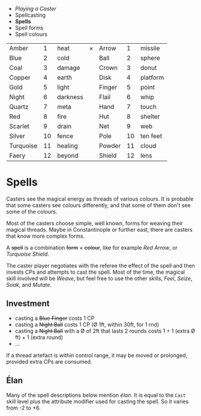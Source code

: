 
<!-- .margin.compass -->
* _Playing a Caster_
* Spellcasting
* **Spells**
* Spell forms
* Spell colours


<!-- .matrix -->
|           |    |          |   |        |    |          |
|-----------|----|----------|---|--------|----|----------|
| Amber     |  1 | heat     | × | Arrow  |  1 | missile  |
| Blue      |  2 | cold     |   | Ball   |  2 | sphere   |
| Coal      |  3 | damage   |   | Crown  |  3 | donut    |
| Copper    |  4 | earth    |   | Disk   |  4 | platform |
| Gold      |  5 | light    |   | Finger |  5 | point    |
| Night     |  6 | darkness |   | Flail  |  6 | whip     |
| Quartz    |  7 | meta     |   | Hand   |  7 | touch    |
| Red       |  8 | fire     |   | Hut    |  8 | shelter  |
| Scarlet   |  9 | drain    |   | Net    |  9 | web      |
| Silver    | 10 | fence    |   | Pole   | 10 | ten feet |
| Turquoise | 11 | healing  |   | Powder | 11 | cloud    |
| Faery     | 12 | beyond   |   | Shield | 12 | lens     |

# Spells

Casters see the magical energy as threads of various colours. It is probable that some casters see colours differently, and that some of them don't see some of the colours.

Most of the casters choose simple, well known, forms for weaving their magical threads. Maybe in Constantinople or further east, there are casters that know more complex forms.

A ~~spell~~ is a combination ~~form~~ × ~~colour~~, like for example _Red Arrow_, or _Turquoise Shield_.

The caster player negotiates with the referee the effect of the spell and then invests CPs and attempts to cast the spell. Most of the time, the magical skill involved will be _Weave_, but feel free to use the other skills, _Feel_, _Seize_, _Soak_, and _Mutate_.



<script>

onDocumentReady(function() {
  var te = elt('section[data-aa-title="spells"] table.matrix');
  elt(te, 'thead').remove();
  elts(te, 'tr').forEach(function(tre, i) {
    var tdes = elts(tre, 'td');
    tdes[0].classList.add('name');
    tdes[4].classList.add('name');
    tdes[2].classList.add('description');
    tdes[6].classList.add('description');
    tdes[1].classList.add('number');
    tdes[5].classList.add('number');
    if (i == 0) { tdes[3].setAttribute('rowspan', '12'); }
    else { tdes[3].remove(); }
  });
});

</script>


<!-- RETURN -->

## Investment

* casting a ~~Blue Finger~~ costs 1 CP
* casting a ~~Night Ball~~ costs 1 CP (Ø 1ft, within 30ft, for 1 rnd)
* casting a ~~Night Ball~~ with a Ø of 2ft that lasts 2 rounds costs 1 + 1 (extra Ø ft) + 1 (extra round)
* ...

If a thread artefact is within control range, it may be moved or prolonged, provided extra CPs are consumed.

## Élan

Many of the spell descriptions below mention _élan_. It is equal to the `Cast` skill level plus the attribute modifier used for casting the spell. So it varies from -2 to +6.

